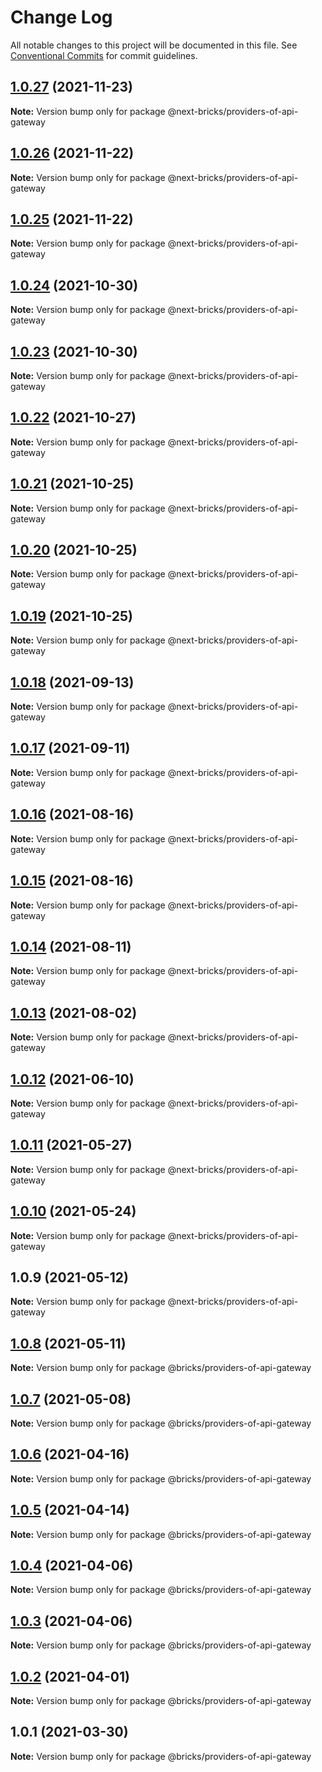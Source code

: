 # Change Log

All notable changes to this project will be documented in this file.
See [Conventional Commits](https://conventionalcommits.org) for commit guidelines.

## [1.0.27](https://github.com/easyops-cn/next-providers/compare/@next-bricks/providers-of-api-gateway@1.0.26...@next-bricks/providers-of-api-gateway@1.0.27) (2021-11-23)

**Note:** Version bump only for package @next-bricks/providers-of-api-gateway

## [1.0.26](https://github.com/easyops-cn/next-providers/compare/@next-bricks/providers-of-api-gateway@1.0.25...@next-bricks/providers-of-api-gateway@1.0.26) (2021-11-22)

**Note:** Version bump only for package @next-bricks/providers-of-api-gateway

## [1.0.25](https://github.com/easyops-cn/next-providers/compare/@next-bricks/providers-of-api-gateway@1.0.24...@next-bricks/providers-of-api-gateway@1.0.25) (2021-11-22)

**Note:** Version bump only for package @next-bricks/providers-of-api-gateway

## [1.0.24](https://github.com/easyops-cn/next-providers/compare/@next-bricks/providers-of-api-gateway@1.0.23...@next-bricks/providers-of-api-gateway@1.0.24) (2021-10-30)

**Note:** Version bump only for package @next-bricks/providers-of-api-gateway

## [1.0.23](https://github.com/easyops-cn/next-providers/compare/@next-bricks/providers-of-api-gateway@1.0.22...@next-bricks/providers-of-api-gateway@1.0.23) (2021-10-30)

**Note:** Version bump only for package @next-bricks/providers-of-api-gateway

## [1.0.22](https://github.com/easyops-cn/next-providers/compare/@next-bricks/providers-of-api-gateway@1.0.21...@next-bricks/providers-of-api-gateway@1.0.22) (2021-10-27)

**Note:** Version bump only for package @next-bricks/providers-of-api-gateway

## [1.0.21](https://github.com/easyops-cn/next-providers/compare/@next-bricks/providers-of-api-gateway@1.0.20...@next-bricks/providers-of-api-gateway@1.0.21) (2021-10-25)

**Note:** Version bump only for package @next-bricks/providers-of-api-gateway

## [1.0.20](https://github.com/easyops-cn/next-providers/compare/@next-bricks/providers-of-api-gateway@1.0.19...@next-bricks/providers-of-api-gateway@1.0.20) (2021-10-25)

**Note:** Version bump only for package @next-bricks/providers-of-api-gateway

## [1.0.19](https://github.com/easyops-cn/next-providers/compare/@next-bricks/providers-of-api-gateway@1.0.18...@next-bricks/providers-of-api-gateway@1.0.19) (2021-10-25)

**Note:** Version bump only for package @next-bricks/providers-of-api-gateway

## [1.0.18](https://github.com/easyops-cn/next-providers/compare/@next-bricks/providers-of-api-gateway@1.0.17...@next-bricks/providers-of-api-gateway@1.0.18) (2021-09-13)

**Note:** Version bump only for package @next-bricks/providers-of-api-gateway

## [1.0.17](https://github.com/easyops-cn/next-providers/compare/@next-bricks/providers-of-api-gateway@1.0.16...@next-bricks/providers-of-api-gateway@1.0.17) (2021-09-11)

**Note:** Version bump only for package @next-bricks/providers-of-api-gateway

## [1.0.16](https://github.com/easyops-cn/next-providers/compare/@next-bricks/providers-of-api-gateway@1.0.15...@next-bricks/providers-of-api-gateway@1.0.16) (2021-08-16)

**Note:** Version bump only for package @next-bricks/providers-of-api-gateway

## [1.0.15](https://github.com/easyops-cn/next-providers/compare/@next-bricks/providers-of-api-gateway@1.0.14...@next-bricks/providers-of-api-gateway@1.0.15) (2021-08-16)

**Note:** Version bump only for package @next-bricks/providers-of-api-gateway

## [1.0.14](https://github.com/easyops-cn/next-providers/compare/@next-bricks/providers-of-api-gateway@1.0.13...@next-bricks/providers-of-api-gateway@1.0.14) (2021-08-11)

**Note:** Version bump only for package @next-bricks/providers-of-api-gateway

## [1.0.13](https://github.com/easyops-cn/next-providers/compare/@next-bricks/providers-of-api-gateway@1.0.12...@next-bricks/providers-of-api-gateway@1.0.13) (2021-08-02)

**Note:** Version bump only for package @next-bricks/providers-of-api-gateway

## [1.0.12](https://github.com/easyops-cn/next-providers/compare/@next-bricks/providers-of-api-gateway@1.0.11...@next-bricks/providers-of-api-gateway@1.0.12) (2021-06-10)

**Note:** Version bump only for package @next-bricks/providers-of-api-gateway

## [1.0.11](https://github.com/easyops-cn/next-providers/compare/@next-bricks/providers-of-api-gateway@1.0.10...@next-bricks/providers-of-api-gateway@1.0.11) (2021-05-27)

**Note:** Version bump only for package @next-bricks/providers-of-api-gateway

## [1.0.10](https://github.com/easyops-cn/next-providers/compare/@next-bricks/providers-of-api-gateway@1.0.9...@next-bricks/providers-of-api-gateway@1.0.10) (2021-05-24)

**Note:** Version bump only for package @next-bricks/providers-of-api-gateway

## 1.0.9 (2021-05-12)

**Note:** Version bump only for package @next-bricks/providers-of-api-gateway

## [1.0.8](https://gitlab-as-provider-bot/anyclouds/next-providers/compare/@bricks/providers-of-api-gateway@1.0.7...@bricks/providers-of-api-gateway@1.0.8) (2021-05-11)

**Note:** Version bump only for package @bricks/providers-of-api-gateway

## [1.0.7](https://gitlab-as-provider-bot/anyclouds/next-providers/compare/@bricks/providers-of-api-gateway@1.0.6...@bricks/providers-of-api-gateway@1.0.7) (2021-05-08)

**Note:** Version bump only for package @bricks/providers-of-api-gateway

## [1.0.6](https://git.easyops.local/anyclouds/next-providers/compare/@bricks/providers-of-api-gateway@1.0.5...@bricks/providers-of-api-gateway@1.0.6) (2021-04-16)

**Note:** Version bump only for package @bricks/providers-of-api-gateway

## [1.0.5](https://gitlab-as-provider-bot/anyclouds/next-providers/compare/@bricks/providers-of-api-gateway@1.0.4...@bricks/providers-of-api-gateway@1.0.5) (2021-04-14)

**Note:** Version bump only for package @bricks/providers-of-api-gateway

## [1.0.4](https://git.easyops.local/anyclouds/next-providers/compare/@bricks/providers-of-api-gateway@1.0.3...@bricks/providers-of-api-gateway@1.0.4) (2021-04-06)

**Note:** Version bump only for package @bricks/providers-of-api-gateway

## [1.0.3](https://gitlab-as-provider-bot/anyclouds/next-providers/compare/@bricks/providers-of-api-gateway@1.0.2...@bricks/providers-of-api-gateway@1.0.3) (2021-04-06)

**Note:** Version bump only for package @bricks/providers-of-api-gateway

## [1.0.2](https://git.easyops.local/anyclouds/next-providers/compare/@bricks/providers-of-api-gateway@1.0.1...@bricks/providers-of-api-gateway@1.0.2) (2021-04-01)

**Note:** Version bump only for package @bricks/providers-of-api-gateway

## 1.0.1 (2021-03-30)

**Note:** Version bump only for package @bricks/providers-of-api-gateway
